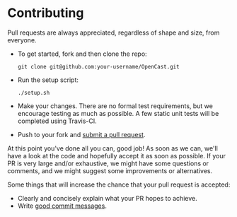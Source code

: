 # Contributing

Pull requests are always appreciated, regardless of shape and size, from everyone.

* To get started, fork and then clone the repo:

    `git clone git@github.com:your-username/OpenCast.git`

* Run the setup script:

    `./setup.sh`

* Make your changes. There are no formal test requirements, but we encourage testing as much as possible.
A few static unit tests will be completed using Travis-CI.

* Push to your fork and [submit a pull request][pr].

[pr]: https://github.com/Tastyep/OpenCast/compare/

At this point you've done all you can, good job! As soon as we can, we'll have a look at the code and hopefully accept it as soon as possible. If your PR is very large and/or exhaustive, we might have some questions or comments, and we might suggest some improvements or alternatives.

Some things that will increase the chance that your pull request is accepted:

* Clearly and concisely explain what your PR hopes to achieve.
* Write [good commit messages][commit].

[commit]: https://github.com/erlang/otp/wiki/writing-good-commit-messages
